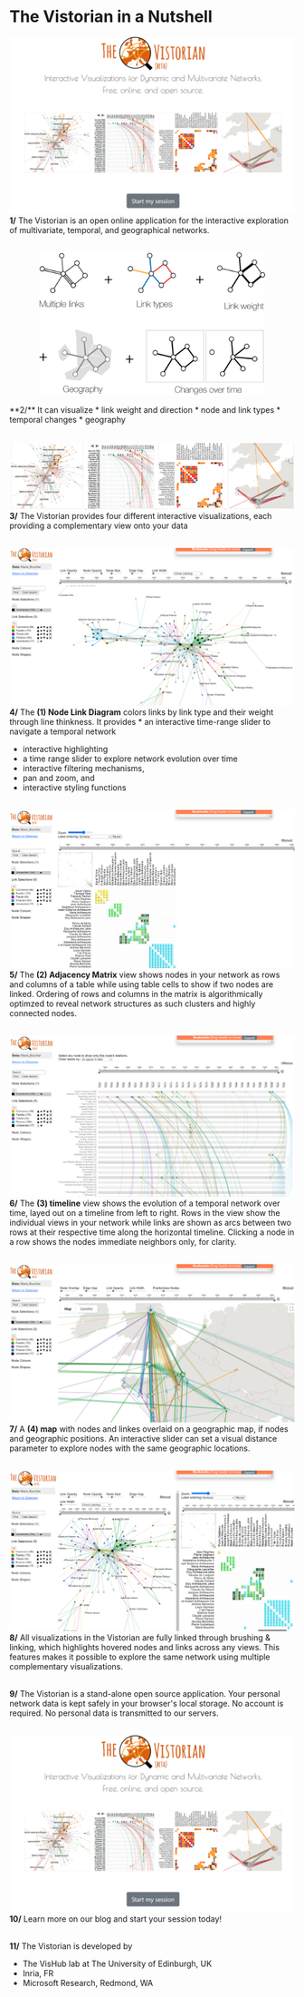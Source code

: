 # The Vistorian in a Nutshell

![](figures/v-opening2.png)
**1/** The Vistorian is an open online application for the interactive exploration of multivariate, temporal, and geographical networks. 
<br/><br/>


<p align="center">
  <img src="assets/Images/multiple-links.png" width="400px" style="align:center;"></img>
</p>
**2/** It can visualize
* link weight and direction
* node and link types
* temporal changes
* geography
<br/><br/>


![](figures/vistorian-visualizations.png)
**3/** The Vistorian provides four different interactive visualizations, each providing a complementary view onto your data
<br/><br/>


![](figures/v-nodelink.png)
**4/** The **(1) Node Link Diagram** colors links by link type and their weight through line thinkness. It provides * an interactive time-range slider to navigate a temporal network
* interactive highlighting
* a time range slider to explore network evolution over time
* interactive filtering mechanisms,
* pan and zoom, and 
* interactive styling functions
<br/><br/>



![](figures/v-matrix.png)
**5/** The **(2) Adjacency Matrix** view shows nodes in your network as rows and columns of a table while using table cells to show if two nodes are linked. Ordering of rows and columns in the matrix is algorithmically optimzed to reveal network structures as such clusters and highly connected nodes. 
<br/><br/>

![](figures/v-timeline.png)
**6/** The **(3) timeline** view shows the evolution of a temporal network over time, layed out on a timeline from left to right. Rows in the view show the individual views in your network while links are shown as arcs between two rows at their respective time along the horizontal timeline. Clicking a node in a row shows the nodes immediate neighbors only, for clarity.
<br/><br/>

![](figures/v-map.png)
**7/** A **(4) map** with nodes and linkes overlaid on a geographic map, if nodes and geographic positions. An interactive slider can set a visual distance parameter to explore nodes with the same geographic locations.
<br/><br/>

![](figures/v-sidebyside.png)
**8/** All visualizations in the Vistorian are fully linked through brushing & linking, which highlights hovered nodes and links across any views. This features makes it possible to explore the same network using multiple complementary visualizations. 
<br/><br/>

**9/** The Vistorian is a stand-alone open source application. Your personal network data is kept safely in your browser's local storage. No account is required. No personal data is transmitted to our servers. 
<br/><br/>

![](figures/v-opening2.png)
**10/** Learn more on our blog and start your session today!
<br/><br/>

**11/** The Vistorian is developed by 
* The VisHub lab at The University of Edinburgh, UK
* Inria, FR
* Microsoft Research, Redmond, WA


